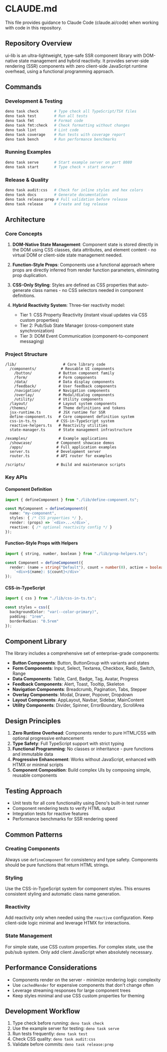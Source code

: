 # CLAUDE.md

This file provides guidance to Claude Code (claude.ai/code) when working with code in this repository.

## Repository Overview

ui-lib is an ultra-lightweight, type-safe SSR component library with DOM-native state management and hybrid reactivity. It provides server-side rendering (SSR) components with zero client-side JavaScript runtime overhead, using a functional programming approach.

## Commands

### Development & Testing
```bash
deno task check       # Type check all TypeScript/TSX files
deno task test        # Run all tests
deno task fmt         # Format code
deno task fmt:check   # Check formatting without changes
deno task lint        # Lint code
deno task coverage    # Run tests with coverage report
deno task bench       # Run performance benchmarks
```

### Running Examples
```bash
deno task serve       # Start example server on port 8080
deno task start       # Type check + start server
```

### Release & Quality
```bash
deno task audit:css   # Check for inline styles and hex colors
deno task docs        # Generate documentation
deno task release:prep # Full validation before release
deno task release     # Create and tag release
```

## Architecture

### Core Concepts

1. **DOM-Native State Management**: Component state is stored directly in the DOM using CSS classes, data attributes, and element content - no virtual DOM or client-side state management needed.

2. **Function-Style Props**: Components use a functional approach where props are directly inferred from render function parameters, eliminating prop duplication.

3. **CSS-Only Styling**: Styles are defined as CSS properties that auto-generate class names - no CSS selectors needed in component definitions.

4. **Hybrid Reactivity System**: Three-tier reactivity model:
   - Tier 1: CSS Property Reactivity (instant visual updates via CSS custom properties)
   - Tier 2: Pub/Sub State Manager (cross-component state synchronization)
   - Tier 3: DOM Event Communication (component-to-component messaging)

### Project Structure

```
/lib/                     # Core library code
  /components/           # Reusable UI components
    /button/            # Button component family
    /form/              # Form components
    /data/              # Data display components
    /feedback/          # User feedback components
    /navigation/        # Navigation components
    /overlay/           # Modal/dialog components
    /utility/           # Utility components
  /layout/              # Layout system components
  /themes/              # Theme definitions and tokens
  jsx-runtime.ts        # JSX runtime for SSR
  define-component.ts   # Core component definition system
  css-in-ts.ts         # CSS-in-TypeScript system
  reactive-helpers.ts   # Reactivity utilities
  state-manager.ts      # State management infrastructure

/examples/              # Example applications
  /showcase/           # Component showcase demos
  /apps/               # Full application examples
  server.ts            # Development server
  router.ts            # API router for examples

/scripts/              # Build and maintenance scripts
```

### Key APIs

#### Component Definition
```typescript
import { defineComponent } from "./lib/define-component.ts";

const MyComponent = defineComponent({
  name: "my-component",
  styles: { /* CSS properties */ },
  render: (props) => `<div>...</div>`,
  reactive: { /* optional reactivity config */ }
});
```

#### Function-Style Props with Helpers
```typescript
import { string, number, boolean } from "./lib/prop-helpers.ts";

const Component = defineComponent({
  render: (name = string("Default"), count = number(0), active = boolean(false)) => 
    `<div>${name}: ${count}</div>`
});
```

#### CSS-in-TypeScript
```typescript
import { css } from "./lib/css-in-ts.ts";

const styles = css({
  backgroundColor: "var(--color-primary)",
  padding: "1rem",
  borderRadius: "0.5rem"
});
```

## Component Library

The library includes a comprehensive set of enterprise-grade components:

- **Button Components**: Button, ButtonGroup with variants and states
- **Form Components**: Input, Select, Textarea, Checkbox, Radio, Switch, Range
- **Data Components**: Table, Card, Badge, Tag, Avatar, Progress
- **Feedback Components**: Alert, Toast, Tooltip, Skeleton
- **Navigation Components**: Breadcrumb, Pagination, Tabs, Stepper
- **Overlay Components**: Modal, Drawer, Popover, Dropdown
- **Layout Components**: AppLayout, Navbar, Sidebar, MainContent
- **Utility Components**: Divider, Spinner, ErrorBoundary, ScrollArea

## Design Principles

1. **Zero Runtime Overhead**: Components render to pure HTML/CSS with optional progressive enhancement
2. **Type Safety**: Full TypeScript support with strict typing
3. **Functional Programming**: No classes or inheritance - pure functions and immutable data
4. **Progressive Enhancement**: Works without JavaScript, enhanced with HTMX or minimal scripts
5. **Component Composition**: Build complex UIs by composing simple, reusable components

## Testing Approach

- Unit tests for all core functionality using Deno's built-in test runner
- Component rendering tests to verify HTML output
- Integration tests for reactive features
- Performance benchmarks for SSR rendering speed

## Common Patterns

### Creating Components
Always use `defineComponent` for consistency and type safety. Components should be pure functions that return HTML strings.

### Styling
Use the CSS-in-TypeScript system for component styles. This ensures consistent styling and automatic class name generation.

### Reactivity
Add reactivity only when needed using the `reactive` configuration. Keep client-side logic minimal and leverage HTMX for interactions.

### State Management
For simple state, use CSS custom properties. For complex state, use the pub/sub system. Only add client JavaScript when absolutely necessary.

## Performance Considerations

- Components render on the server - minimize rendering logic complexity
- Use `cachedRender` for expensive components that don't change often
- Leverage streaming responses for large component trees
- Keep styles minimal and use CSS custom properties for theming

## Development Workflow

1. Type check before running: `deno task check`
2. Use the example server for testing: `deno task serve`
3. Run tests frequently: `deno task test`
4. Check CSS quality: `deno task audit:css`
5. Validate before commits: `deno task release:prep`